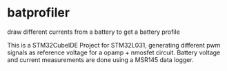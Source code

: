 # batprofiler

draw different currents from a battery to get a battery profile

This is a STM32CubeIDE Project for STM32L031, generating different pwm signals as reference voltage for a opamp + nmosfet circuit. Battery voltage and current measurements are done using a MSR145 data logger.
